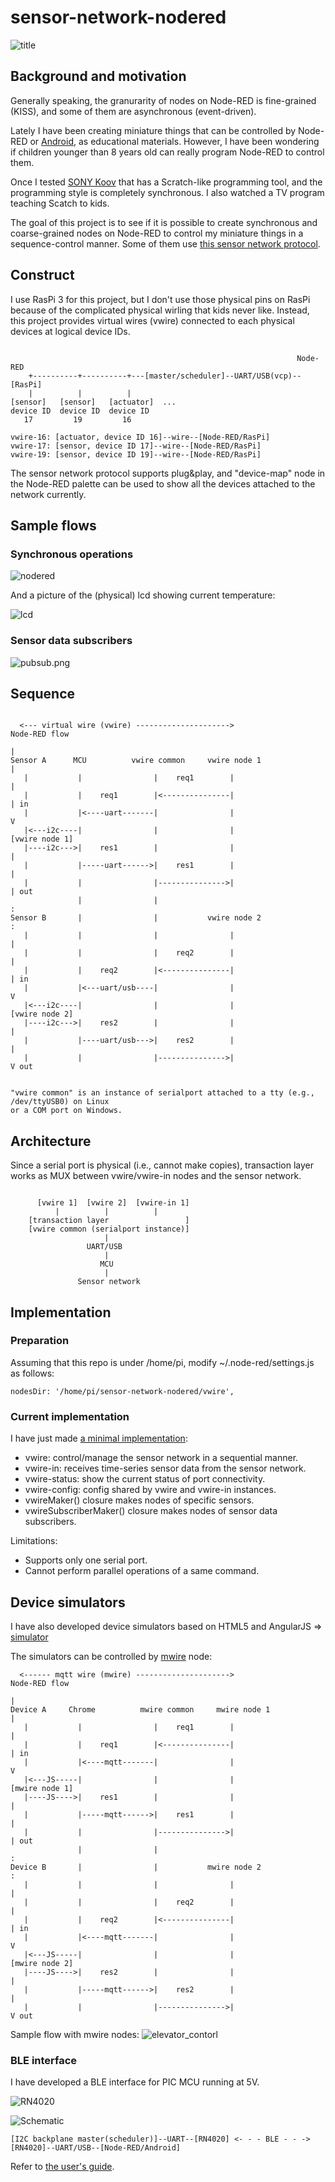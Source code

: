 # sensor-network-nodered

![title](./doc/title.png)

## Background and motivation

Generally speaking, the granurarity of nodes on Node-RED is fine-grained (KISS), and some of them are asynchronous (event-driven).

Lately I have been creating miniature things that can be controlled by Node-RED or [Android](https://github.com/araobp/sensor-network-android), as educational materials. However, I have been wondering if children younger than 8 years old can really program Node-RED to control them.

Once I tested [SONY Koov](https://www.sony.com/koov) that has a Scratch-like programming tool, and the programming style is completely synchronous. I also watched a TV program teaching Scatch to kids.

The goal of this project is to see if it is possible to create synchronous and coarse-grained nodes on Node-RED to control my miniature things in a sequence-control manner. Some of them use [this sensor network protocol](https://github.com/araobp/sensor-network).

## Construct

I use RasPi 3 for this project, but I don't use those physical pins on RasPi because of the complicated physical wirling that kids never like. Instead, this project provides virtual wires (vwire) connected to each physical devices at logical device IDs.

```

                                                                Node-RED
    +----------+----------+---[master/scheduler]--UART/USB(vcp)--[RasPi]
    |          |          |
[sensor]   [sensor]   [actuator]  ...
device ID  device ID  device ID
   17         19         16
   
vwire-16: [actuator, device ID 16]--wire--[Node-RED/RasPi]
vwire-17: [sensor, device ID 17]--wire--[Node-RED/RasPi]
vwire-19: [sensor, device ID 19]--wire--[Node-RED/RasPi]

```

The sensor network protocol supports plug&play, and "device-map" node in the Node-RED palette can be used to show all the devices attached to the network currently.

## Sample flows

### Synchronous operations

![nodered](./doc/flow.png)

And a picture of the (physical) lcd showing current temperature:

![lcd](./doc/lcd.jpg)

### Sensor data subscribers

![pubsub.png](./doc/pubsub.png)

## Sequence

```

  <--- virtual wire (vwire) --------------------->                Node-RED flow
                                                                        |
Sensor A      MCU          vwire common     vwire node 1                |
   |           |                |    req1        |                      |
   |           |    req1        |<---------------|                      | in
   |           |<----uart-------|                |                      V
   |<---i2c----|                |                |               [vwire node 1]
   |----i2c--->|    res1        |                |                      |
   |           |-----uart------>|    res1        |                      |
   |           |                |--------------->|                      | out
               |                |                                       :
Sensor B       |                |           vwire node 2                :
   |           |                |                |                      |
   |           |                |    req2        |                      |
   |           |    req2        |<---------------|                      | in
   |           |<---uart/usb----|                |                      V
   |<---i2c----|                |                |               [vwire node 2]
   |----i2c--->|    res2        |                |                      |
   |           |----uart/usb--->|    res2        |                      |
   |           |                |--------------->|                      V out


"vwire common" is an instance of serialport attached to a tty (e.g., /dev/ttyUSB0) on Linux
or a COM port on Windows.

```

## Architecture

Since a serial port is physical (i.e., cannot make copies), transaction layer works as MUX between vwire/vwire-in nodes and the sensor network.

```

      [vwire 1]  [vwire 2]  [vwire-in 1]
          |          |          |
    [transaction layer                 ]
    [vwire common (serialport instance)]
                     |
                 UART/USB
                     |
                    MCU
                     |
               Sensor network
```

## Implementation

### Preparation

Assuming that this repo is under /home/pi, modify ~/.node-red/settings.js as follows:

```
nodesDir: '/home/pi/sensor-network-nodered/vwire',
```

### Current implementation

I have just made [a minimal implementation](./vwire):
- vwire: control/manage the sensor network in a sequential manner.
- vwire-in: receives time-series sensor data from the sensor network.
- vwire-status: show the current status of port connectivity.
- vwire-config: config shared by vwire and vwire-in instances.
- vwireMaker() closure makes nodes of specific sensors.
- vwireSubscriberMaker() closure makes nodes of sensor data subscribers.

Limitations:
- Supports only one serial port.
- Cannot perform parallel operations of a same command.

## Device simulators

I have also developed device simulators based on HTML5 and AngularJS => [simulator](./simulator)

The simulators can be controlled by [mwire](./mwire) node:

```
  <------ mqtt wire (mwire) --------------------->                Node-RED flow
                                                                        |
Device A     Chrome          mwire common     mwire node 1              |
   |           |                |    req1        |                      |
   |           |    req1        |<---------------|                      | in
   |           |<----mqtt-------|                |                      V
   |<---JS-----|                |                |               [mwire node 1]
   |----JS---->|    res1        |                |                      |
   |           |-----mqtt------>|    res1        |                      |
   |           |                |--------------->|                      | out
               |                |                                       :
Device B       |                |           mwire node 2                :
   |           |                |                |                      |
   |           |                |    req2        |                      |
   |           |    req2        |<---------------|                      | in
   |           |<----mqtt-------|                |                      V
   |<---JS-----|                |                |               [mwire node 2]
   |----JS---->|    res2        |                |                      |
   |           |-----mqtt------>|    res2        |                      |
   |           |                |--------------->|                      V out

```

Sample flow with mwire nodes:
![elevator_contorl](./doc/elevator_control.png)

### BLE interface

I have developed a BLE interface for PIC MCU running at 5V.

![RN4020](./doc/ble.png)

![Schematic](./doc/ble.jpg)

```
[I2C backplane master(scheduler)]--UART--[RN4020] <- - - BLE - - -> [RN4020]--UART/USB--[Node-RED/Android]
```

Refer to [the user's guide](http://ww1.microchip.com/downloads/en/DeviceDoc/70005191B.pdf#search=%27RN4020%27).
